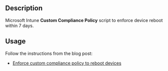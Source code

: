 ## Description

Microsoft Intune **Custom Compliance Policy** script to enforce device reboot within 7 days.

## Usage

Follow the instructions from the blog post:
* [Enforce custom compliance policy to reboot devices](https://dpatyk.com/en/blog/enforce-custom-compliance-policy-to-reboot-devices/)